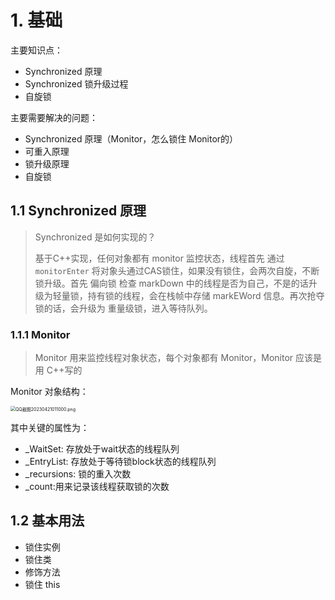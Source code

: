 # 1. 基础

主要知识点：

- Synchronized 原理
- Synchronized 锁升级过程
- 自旋锁

主要需要解决的问题：

- Synchronized 原理（Monitor，怎么锁住 Monitor的）
- 可重入原理
- 锁升级原理
- 自旋锁



## 1.1 Synchronized 原理

> Synchronized 是如何实现的？
>
> 基于C++实现，任何对象都有 monitor 监控状态，线程首先 通过 `monitorEnter`  将对象头通过CAS锁住，如果没有锁住，会两次自旋，不断锁升级。首先 偏向锁 检查 markDown 中的线程是否为自己，不是的话升级为轻量锁，持有锁的线程，会在栈帧中存储 markEWord 信息。再次抢夺锁的话，会升级为 重量级锁，进入等待队列。

### 1.1.1 Monitor

> Monitor 用来监控线程对象状态，每个对象都有 Monitor，Monitor 应该是用 C++写的

Monitor 对象结构：

<img src="C:\Users\karel\Desktop\算法笔记\Java学习\images\QQ截图20230421011000.png" alt="QQ截图20230421011000.png" style="zoom:50%;" />

其中关键的属性为：

- _WaitSet: 存放处于wait状态的线程队列
- _EntryList: 存放处于等待锁block状态的线程队列
- _recursions: 锁的重入次数
- _count:用来记录该线程获取锁的次数



## 1.2	基本用法

- 锁住实例
- 锁住类
- 修饰方法
- 锁住 this 